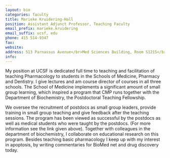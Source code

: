 ```yaml
---
layout: bio
categories: faculty
title: Marieke Kruidering-Hall
position: Assistant Adjunct Professor, Teaching Faculty
email_prefix: marieke.kruidering
email_suffix: ucsf, edu
phone: 415 514-9347
fax: 
website: 
address: 513 Parnassus Avenue</br>Med Sciences Building, Room S1215</br>San Francisco, CA 94143-0450
info: 
---
```


My position at UCSF is dedicated full time to teaching and facilitation of teaching Pharmacology to students in the Schools of Medicine, Pharmacy and Dentistry. I give lectures and am course director of courses in all three schools. The School of Medicine implements a significant amount of small group learning, which inspired a program that CMP runs together with the Department of Biochemistry, the Postdoctoral Teaching Fellowship. 

We oversee the recruitment of postdocs as small group leaders, provide training in small group teaching and give feedback after the teaching sessions. The program has been viewed as successful by the postdocs as well as medical students who were taught by the postdocs. (For more information see the link given above). Together with colleagues in the department of biochemistry, I collaborate on educational research on this program. Besides teaching basic pharmacology I keep up with my interest in apoptosis, by writing commentaries for BioMed net and drug discovery today.